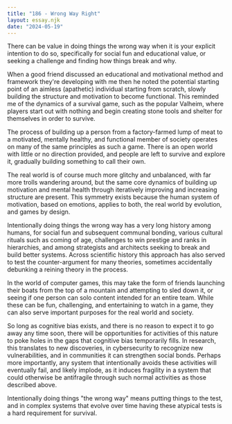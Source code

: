 ```yaml
---
title: "186 - Wrong Way Right"
layout: essay.njk
date: "2024-05-19"
---
```


There can be value in doing things the wrong way when it is your explicit intention to do so, specifically for social fun and educational value, or seeking a challenge and finding how things break and why.

When a good friend discussed an educational and motivational method and framework they're developing with me then he noted the potential starting point of an aimless (apathetic) individual starting from scratch, slowly building the structure and motivation to become functional. This reminded me of the dynamics of a survival game, such as the popular Valheim, where players start out with nothing and begin creating stone tools and shelter for themselves in order to survive.

The process of building up a person from a factory-farmed lump of meat to a motivated, mentally healthy, and functional member of society operates on many of the same principles as such a game. There is an open world with little or no direction provided, and people are left to survive and explore it, gradually building something to call their own.

The real world is of course much more glitchy and unbalanced, with far more trolls wandering around, but the same core dynamics of building up motivation and mental health through iteratively improving and increasing structure are present. This symmetry exists because the human system of motivation, based on emotions, applies to both, the real world by evolution, and games by design.

Intentionally doing things the wrong way has a very long history among humans, for social fun and subsequent communal bonding, various cultural rituals such as coming of age, challenges to win prestige and ranks in hierarchies, and among strategists and architects seeking to break and build better systems. Across scientific history this approach has also served to test the counter-argument for many theories, sometimes accidentally debunking a reining theory in the process.

In the world of computer games, this may take the form of friends launching their boats from the top of a mountain and attempting to sled down it, or seeing if one person can solo content intended for an entire team. While these can be fun, challenging, and entertaining to watch in a game, they can also serve important purposes for the real world and society.

So long as cognitive bias exists, and there is no reason to expect it to go away any time soon, there will be opportunities for activities of this nature to poke holes in the gaps that cognitive bias temporarily fills. In research, this translates to new discoveries, in cybersecurity to recognize new vulnerabilities, and in communities it can strengthen social bonds. Perhaps more importantly, any system that intentionally avoids these activities will eventually fail, and likely implode, as it induces fragility in a system that could otherwise be antifragile through such normal activities as those described above.

Intentionally doing things "the wrong way" means putting things to the test, and in complex systems that evolve over time having these atypical tests is a hard requirement for survival.
